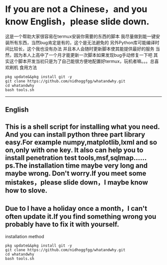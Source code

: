 # If you are not a Chinese，and you know English，please slide down.
这是一个帮助大家很容易在termux安装你需要的东西的脚本
我尽量做到能一键安装所有东西，当然bug肯定是有的，这个是无法避免的
另外Python库可能编译时间比较长，这个我也没有办法
并且本人会随时更新脚本使其能提供最好的服务
当然，因为本人上高中了一个月才能更新一次脚本如果发现bug手动修复一下吧
其实这个脚本开发当初只是为了自己能很方便地配置好termux，玩机者嘛。。。总喜欢刷机
食用方法
```
pkg update&&pkg install git -y
git clone https://github.com/nidhoggfgg/whatandwhy.git
cd whatandwhy
bash tools.sh
```
----
English
----
This is a shell script for installing what you need.
And you can install python three part library easy.For example numpy,matplotlib,lxml and so on,only with one key.
It also can help you to install penetration test tools,msf,sqlmap……
ps.The installation time maybe very long and maybe wrong.
Don't worry.If you meet some mistakes，please slide down，I maybe know how to slove.
------
Due to I have a holiday once a month，I can't often update it.If you find something wrong you probably have to fix it with yourself.
-------
installation method
```
pkg update&&pkg install git -y
git clone https://github.com/nidhoggfgg/whatandwhy.git
cd whatandwhy
bash tools.sh
```
